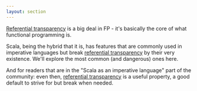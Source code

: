 ```yaml
---
layout: section
---
```


[Referential transparency][reftrans] is a big deal in FP - it's basically the core of what functional programming is.

Scala, being the hybrid that it is, has features that are commonly used in imperative languages but break [referential transparency][reftrans] by their very existence. We'll explore the most common (and dangerous) ones here.

And for readers that are in the "Scala as an imperative language" part of the community: even then, [referential transparency][reftrans] is a useful property, a good default to strive for but break when needed.

[reftrans]:../definitions/referential_transparency.html
